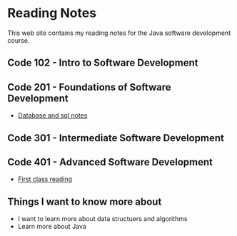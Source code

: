 # Reading Notes

This web site contains my reading notes for the Java software development course.

## Code 102 - Intro to Software Development

## Code 201 - Foundations of Software Development

- [Database and sql notes](relational-databases-sql.md)

## Code 301 - Intermediate Software Development

## Code 401 - Advanced Software Development

- [First class reading](./class1.md)

## Things I want to know more about

- I want to learn more about data structuers and algorithms
- Learn more about Java